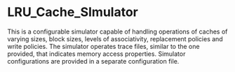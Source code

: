 # LRU_Cache_SImulator
This is a configurable simulator capable of handling operations of caches of varying sizes, block sizes, levels of associativity, replacement policies and write policies. The simulator operates trace files, similar to the one provided, that indicates memory access properties. Simulator configurations are provided in a separate configuration file. 
